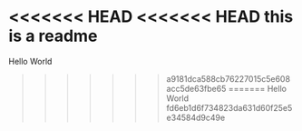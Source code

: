 <<<<<<< HEAD
<<<<<<< HEAD
this is a readme
=======
Hello World
>>>>>>> a9181dca588cb76227015c5e608acc5de63fbe65
=======
Hello World
>>>>>>> fd6eb1d6f734823da631d60f25e5e34584d9c49e
